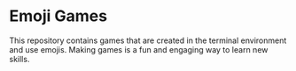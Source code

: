 # Emoji Games
This repository contains games that are created in the terminal environment and use emojis. Making games is a fun and engaging way to learn new skills.
